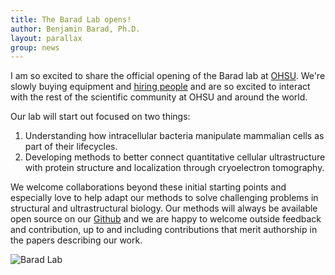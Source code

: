 ```yaml
---
title: The Barad Lab opens!
author: Benjamin Barad, Ph.D.
layout: parallax
group: news
---
```

 
I am so excited to share the official opening of the Barad lab at [OHSU](https://www.ohsu.edu/school-of-medicine/chemical-physiology-and-biochemistry). We're slowly buying equipment and [hiring people](/join) and are so excited to interact with the rest of the scientific community at OHSU and around the world.

Our lab will start out focused on two things:
1. Understanding how intracellular bacteria manipulate mammalian cells as part of their lifecycles.
2. Developing methods to better connect quantitative cellular ultrastructure with protein structure and localization through cryoelectron tomography.

We welcome collaborations beyond these initial starting points and especially love to help adapt our methods to solve challenging problems in structural and ultrastructural biology. Our methods will always be available open source on our [Github](https://github.com/baradlab) and we are happy to welcome outside feedback and contribution, up to and including contributions that merit authorship in the papers describing our work. 

![Barad Lab]({{site.cdn}}img/news/baradlabopens.webp)
